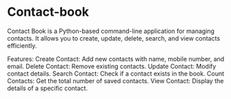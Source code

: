 # Contact-book
Contact Book is a Python-based command-line application for managing contacts. It allows you to create, update, delete, search, and view contacts efficiently.

Features:
Create Contact: Add new contacts with name, mobile number, and email.
Delete Contact: Remove existing contacts.
Update Contact: Modify contact details.
Search Contact: Check if a contact exists in the book.
Count Contacts: Get the total number of saved contacts.
View Contact: Display the details of a specific contact.
